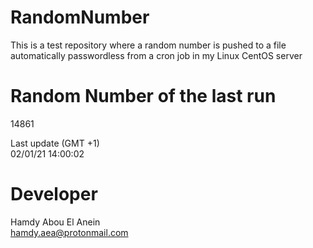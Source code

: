 # RandomNumber    
This is a test repository where a random number is pushed to a file automatically passwordless from a cron job in my Linux CentOS server    
# Random Number of the last run   
14861
      
Last update (GMT +1)    
02/01/21 14:00:02
# Developer    
Hamdy Abou El Anein   
hamdy.aea@protonmail.com
